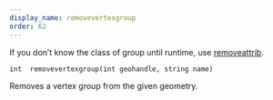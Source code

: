 ```yaml
---
display_name: removevertexgroup
order: 62
---
```

If you don’t know the class of group until runtime, use [removeattrib](removeattrib.html "Removes an attribute or group from the geometry.").

`int  removevertexgroup(int geohandle, string name)`

Removes a vertex group from the given geometry.
